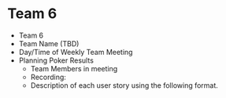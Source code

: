 # Team 6

- Team 6
- Team Name (TBD)
- Day/Time of Weekly Team Meeting
- Planning Poker Results
    - Team Members in meeting
    - Recording:
    - Description of each user story using the following format. 
  